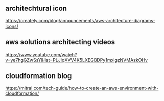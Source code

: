 ## architechtural icon
https://creately.com/blog/announcements/aws-architecture-diagrams-icons/

## aws solutions architecting videos
https://www.youtube.com/watch?v=ye7hgGZwSsY&list=PLJIqXVV4K5LXEGBDPy1mxigzNVMAzkOHv


## cloudformation blog
https://mitrai.com/tech-guide/how-to-create-an-aws-environment-with-cloudformation/
